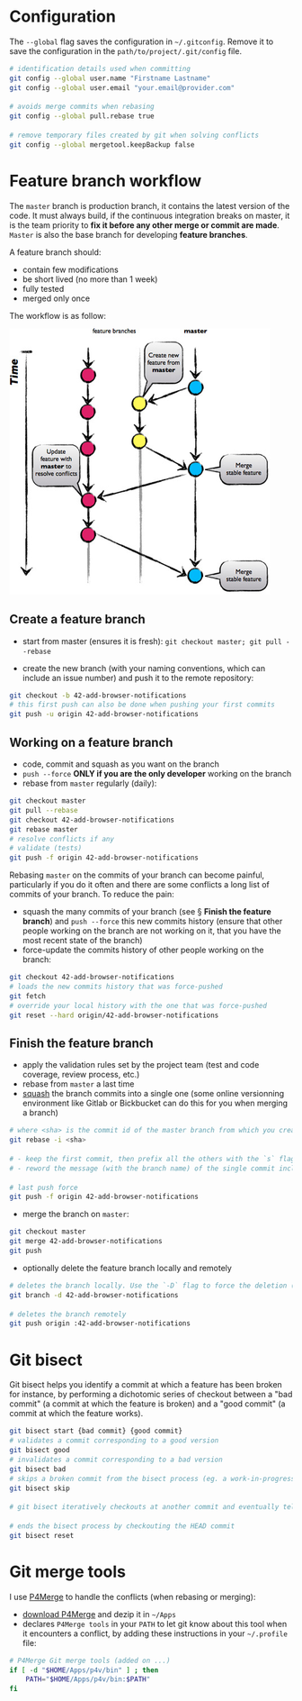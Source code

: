 # Configuration

The `--global` flag saves the configuration in `~/.gitconfig`. Remove it to save the configuration in the `path/to/project/.git/config` file.

```sh
# identification details used when committing
git config --global user.name "Firstname Lastname"
git config --global user.email "your.email@provider.com"

# avoids merge commits when rebasing
git config --global pull.rebase true

# remove temporary files created by git when solving conflicts
git config --global mergetool.keepBackup false
```

# Feature branch workflow

The `master` branch is production branch, it contains the latest version of the code. It must always build, if the continuous integration breaks on master, it is the team priority to **fix it before any other merge or commit are made**. `Master` is also the base branch for developing **feature branches**.

A feature branch should:
* contain few modifications
* be short lived (no more than 1 week)
* fully tested
* merged only once

The workflow is as follow:

![](img/feature_branch_flow.jpg)

## Create a feature branch

* start from master (ensures it is fresh): `git checkout master; git pull --rebase`

* create the new branch (with your naming conventions, which can include an issue number) and push it to the remote repository:

```sh
git checkout -b 42-add-browser-notifications
# this first push can also be done when pushing your first commits
git push -u origin 42-add-browser-notifications
```

## Working on a feature branch

* code, commit and squash as you want on the branch
* `push --force` **ONLY if you are the only developer** working on the branch
* rebase from `master` regularly (daily):

```sh
git checkout master
git pull --rebase
git checkout 42-add-browser-notifications
git rebase master
# resolve conflicts if any
# validate (tests)
git push -f origin 42-add-browser-notifications
```
Rebasing `master` on the commits of your branch can become painful, particularly if you do it often and there are some conflicts
a long list of commits of your branch. To reduce the pain:
* squash the many commits of your branch (see § **Finish the feature branch**) and `push --force` this new commits history (ensure that other people working on the branch are not working on it, that you have the most recent state of the branch)
* force-update the commits history of other people working on the branch:

```sh
git checkout 42-add-browser-notifications
# loads the new commits history that was force-pushed
git fetch
# override your local history with the one that was force-pushed
git reset --hard origin/42-add-browser-notifications
```

## Finish the feature branch

* apply the validation rules set by the project team (test and code coverage, review process, etc.)
* rebase from `master` a last time
* [squash](https://www.atlassian.com/git/tutorials/rewriting-history#git-rebase-i) the branch commits into a single one (some online versionning environment like Gitlab or Bickbucket can do this for you when merging a branch)

```sh
# where <sha> is the commit id of the master branch from which you created the feature branch
git rebase -i <sha>

# - keep the first commit, then prefix all the others with the `s` flag
# - reword the message (with the branch name) of the single commit including all the modified code

# last push force
git push -f origin 42-add-browser-notifications
```

* merge the branch on `master`:

```sh
git checkout master
git merge 42-add-browser-notifications
git push
```

* optionally delete the feature branch locally and remotely

```sh
# deletes the branch locally. Use the `-D` flag to force the deletion (if it has not been merged yet for instance)
git branch -d 42-add-browser-notifications

# deletes the branch remotely
git push origin :42-add-browser-notifications
```

# Git bisect

Git bisect helps you identify a commit at which a feature has been broken for instance, by performing a dichotomic series of checkout between a "bad commit" (a commit at which the feature is broken) and a "good commit" (a commit at which the feature works).

```bash
git bisect start {bad commit} {good commit}
# validates a commit corresponding to a good version
git bisect good
# invalidates a commit corresponding to a bad version
git bisect bad
# skips a broken commit from the bisect process (eg. a work-in-progress commit at which the application does not run at all)
git bisect skip

# git bisect iteratively checkouts at another commit and eventually tells you the commit at which the feature was broken

# ends the bisect process by checkouting the HEAD commit
git bisect reset
```

# Git merge tools

I use [P4Merge](https://www.perforce.com/downloads/visual-merge-tool) to handle the conflicts (when rebasing or merging):

* [download P4Merge](https://www.perforce.com/downloads/helix#product-10) and dezip it in `~/Apps`
* declares `P4Merge tools` in your `PATH` to let git know about this tool when it encounters a conflict, by adding these instructions in your `~/.profile` file:

```bash
# P4Merge Git merge tools (added on ...)
if [ -d "$HOME/Apps/p4v/bin" ] ; then
    PATH="$HOME/Apps/p4v/bin:$PATH"
fi
```
